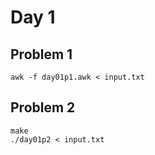 # Day 1

## Problem 1

    awk -f day01p1.awk < input.txt

## Problem 2

    make
    ./day01p2 < input.txt
